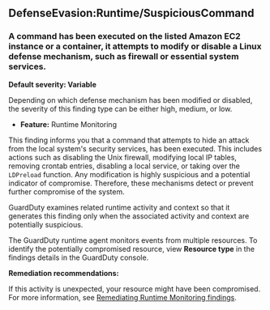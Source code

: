 

DefenseEvasion:Runtime/SuspiciousCommand
----------------------------------------

### A command has been executed on the listed Amazon EC2 instance or a container, it attempts to modify or disable a Linux defense mechanism, such as firewall or essential system services.

**Default severity: Variable**

Depending on which defense mechanism has been modified or disabled, the severity of this finding type can be either high, medium, or low.

* **Feature:** Runtime Monitoring

This finding informs you that a command that attempts to hide an attack from the local system's security services, has been executed. This includes actions such as disabling the Unix firewall, modifying local IP tables, removing crontab entries, disabling a local service, or taking over the `LDPreload` function. Any modification is highly suspicious and a potential indicator of compromise. Therefore, these mechanisms detect or prevent further compromise of the system.

GuardDuty examines related runtime activity and context so that it generates this finding only when the associated activity and context are potentially suspicious.

The GuardDuty runtime agent monitors events from multiple resources. To identify the potentially compromised resource, view **Resource type** in the findings details in the GuardDuty console.

**Remediation recommendations:**

If this activity is unexpected, your resource might have been compromised. For more information, see [Remediating Runtime Monitoring findings](https://docs.aws.amazon.com/guardduty/latest/ug/guardduty-remediate-runtime-monitoring.html).

